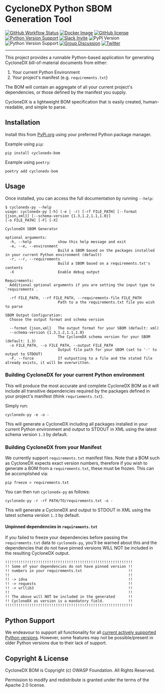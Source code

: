 # CycloneDX Python SBOM Generation Tool

[![GitHub Workflow Status](https://img.shields.io/github/workflow/status/CycloneDX/cyclonedx-python/Python%20CI)](https://github.com/CycloneDX/cyclonedx-python/actions/workflows/ci.yml)
[![Docker Image](https://img.shields.io/badge/docker-image-brightgreen?style=flat&logo=docker)](https://hub.docker.com/r/cyclonedx/cyclonedx-python)
[![GitHub license](https://img.shields.io/github/license/CycloneDX/cyclonedx-python)](https://github.com/CycloneDX/cyclonedx-python/blob/main/LICENSE)
[![Python Version Support](https://img.shields.io/badge/https://-cyclonedx.org-blue)](https://cyclonedx.org/)
[![Slack Invite](https://img.shields.io/badge/Slack-Join-blue?logo=slack&labelColor=393939)](https://cyclonedx.org/slack/invite)
![PyPI Version](https://img.shields.io/pypi/v/cyclonedx-bom?label=PyPI&logo=pypi)
![Python Version Support](https://img.shields.io/badge/python-3.6+-blue)
[![Group Discussion](https://img.shields.io/badge/discussion-groups.io-blue)](https://groups.io/g/CycloneDX)
[![Twitter](https://img.shields.io/twitter/url/http/shields.io.svg?style=social&label=Follow)](https://twitter.com/CycloneDX_Spec)

----

This project provides a runnable Python-based application for generating CycloneDX bill-of-material documents from either:
1. Your current Python Environment
2. Your project's manifest (e.g. `requirements.txt`)

The BOM will contain an aggregate of all your current project's dependencies, or those defined by the manifest you supply.

CycloneDX is a lightweight BOM specification that is easily created, human-readable, and simple to parse.

## Installation

Install this from [PyPi.org](https://pypi.org/project/cyclonedx-bom/) using your preferred Python package manager.

Example using `pip`:
```
pip install cyclonedx-bom
```

Example using `poetry`:
```
poetry add cyclonedx-bom
```

## Usage

Once installed, you can access the full documentation by running `--help`:

```
$ cyclonedx-py --help
usage: cyclonedx-py [-h] (-e | -r) [-rf FILE_PATH] [--format {json,xml}] [--schema-version {1.3,1.2,1.1,1.0}] 
[-o FILE_PATH] [-F] [-X]

CycloneDX SBOM Generator

optional arguments:
  -h, --help            show this help message and exit
  -e, --e, --environment
                        Build a SBOM based on the packages installed in your current Python environment (default)
  -r, --r, --requirements
                        Build a SBOM based on a requirements.txt's contents
  -X                    Enable debug output

Requirements:
  Additional optional arguments if you are setting the input type to `requirements`.

  -rf FILE_PATH, --rf FILE_PATH, --requirements-file FILE_PATH
                        Path to a the requirements.txt file you wish to parse

SBOM Output Configuration:
  Choose the output format and schema version

  --format {json,xml}   The output format for your SBOM (default: xml)
  --schema-version {1.3,1.2,1.1,1.0}
                        The CycloneDX schema version for your SBOM (default: 1.3)
  -o FILE_PATH, --o FILE_PATH, --output FILE_PATH
                        Output file path for your SBOM (set to '-' to output to STDOUT)
  -F, --force           If outputting to a file and the stated file already exists, it will be overwritten.
```

### Building CycloneDX for your current Python environment

This will produce the most accurate and complete CycloneDX BOM as it will include all transitive dependencies required
by the packages defined in your project's manifest (think `requriements.txt`).

Simply run:

```
cyclonedx-py -e -o -
```

This will generate a CycloneDX including all packages installed in your current Python environment and output to STDOUT
in XML using the latest schema version `1.3` by default.


### Building CycloneDX from your Manifest

We currently support `requirements.txt` manifest files. Note that a BOM such as CycloneDX expects exact version numbers, 
therefore if you wish to generate a BOM from a `requirements.txt`, these must be frozen. This can be accomplished via:

```
pip freeze > requirements.txt
```

You can then run `cyclonedx-py` as follows:
```
cyclonedx-py -r -rf PATH/TO/requirements.txt -o -
```

This will generate a CycloneDX and output to STDOUT in XML using the latest schema version `1.3` by default.

#### Unpinned dependencies in `requirements.txt`

If you failed to freeze your dependencies before passing the `requirements.txt` data to `cyclonedx-py`, you'll be 
warned about this and the dependencies that do not have pinned versions WILL NOT be included in the resulting CycloneDX
output.

```
!!!!!!!!!!!!!!!!!!!!!!!!!!!!!!!!!!!!!!!!!!!!!!!!!!!!!!!!!!
!! Some of your dependencies do not have pinned version !!
!! numbers in your requirements.txt                     !!
!!                                                      !!
!! -> idna                                              !!
!! -> requests                                          !!
!! -> urllib3                                           !!
!!                                                      !!
!! The above will NOT be included in the generated      !!
!! CycloneDX as version is a mandatory field.           !!
!!!!!!!!!!!!!!!!!!!!!!!!!!!!!!!!!!!!!!!!!!!!!!!!!!!!!!!!!!
```

## Python Support

We endeavour to support all functionality for all [current actively supported Python versions](https://www.python.org/downloads/).
However, some features may not be possible/present in older Python versions due to their lack of support.

## Copyright & License

CycloneDX BOM is Copyright (c) OWASP Foundation. All Rights Reserved.

Permission to modify and redistribute is granted under the terms of the Apache 2.0 license.
